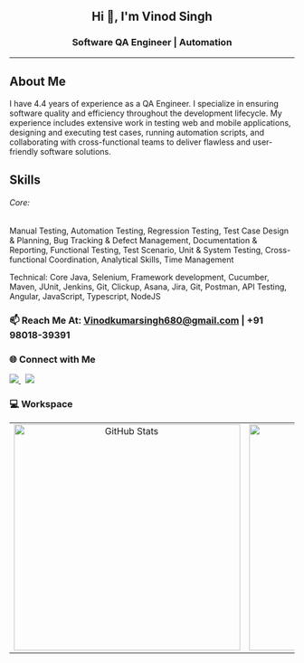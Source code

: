 <h2 align="center">Hi 👋, I'm Vinod Singh</h2>
<h3 align="center">Software QA Engineer | Automation</h3>

---

## About Me


I have 4.4 years of experience as a QA Engineer. I specialize in ensuring software quality and efficiency throughout the development lifecycle. My experience includes extensive work in testing web and mobile applications, designing and executing test cases, running automation scripts, and collaborating with cross-functional teams to deliver flawless and user-friendly software solutions.


## Skills

<h6>Core:</h6> Manual Testing, Automation Testing, Regression Testing, Test Case Design & Planning, Bug Tracking & Defect Management, Documentation & Reporting, Functional Testing, Test Scenario, Unit & System Testing, Cross-functional Coordination, Analytical Skills, Time Management

 Technical: Core Java, Selenium, Framework development, Cucumber, Maven, JUnit, Jenkins, Git, Clickup, Asana, Jira, Git, Postman, API Testing, Angular, JavaScript, Typescript, NodeJS

### 📫 **Reach Me At:** Vinodkumarsingh680@gmail.com | +91 98018-39391

### 🌐 Connect with Me

<p>
  <a href="https://linkedin.com/in/virusvinod" target="_blank">
    <img src="https://img.shields.io/badge/LinkedIn-blue?logo=linkedin&style=for-the-badge" />
  </a> &nbsp
  <a href="https://instagram.com/virusvinod/" target="_blank">
    <img src="https://img.shields.io/badge/Instagram-E4405F?logo=instagram&style=for-the-badge&logoColor=white" />
  </a>
</p>

### 💻 Workspace 
<table align="center">
  <tr>
    <td align="center">
      <img src="https://github-readme-stats.vercel.app/api?username=virusvinod&show_icons=true&theme=tokyonight" alt="GitHub Stats" width="400"/>
    </td>
    <td align="center">
      <img src="https://github-readme-streak-stats.herokuapp.com/?user=virusvinod&theme=tokyonight" alt="GitHub Streak" width="400"/>
    </td>
    <td align="center">
      <img src="https://github-readme-stats.vercel.app/api/top-langs/?username=virusvinod&layout=compact&theme=tokyonight&hide=html,css,shell,scss" alt="Top Languages" width="400" />
    </td>
  </tr>
</table>

<!-- [![Vinod's github activity graph](https://github-readme-activity-graph.vercel.app/graph?username=virusvinod&bg_color=000000&color=ffffff&line=51f565&point=ffffff&area=true&hide_border=true)](https://github.com/Virusvinod) -->

